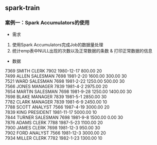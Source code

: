 ## spark-train
### 案例一：Spark Accumulators的使用

* 需求

1. 使用Spark Accumulators完成Job的数据量处理
2. 统计emp表中NULL出现的次数以及正常数据的条数 & 打印正常数据的信息

* 数据

7369	SMITH	CLERK	7902	1980-12-17	800.00		20</br>
7499	ALLEN	SALESMAN	7698	1981-2-20	1600.00	300.00	30</br>
7521	WARD	SALESMAN	7698	1981-2-22	1250.00	500.00	30</br>
7566	JONES	MANAGER	7839	1981-4-2	2975.00		20</br>
7654	MARTIN	SALESMAN	7698	1981-9-28	1250.00	1400.00	30</br>
7698	BLAKE	MANAGER	7839	1981-5-1	2850.00		30</br>
7782	CLARK	MANAGER	7839	1981-6-9	2450.00		10</br>
7788	SCOTT	ANALYST	7566	1987-4-19	3000.00		20</br>
7839	KING	PRESIDENT		1981-11-17	5000.00		10</br>
7844	TURNER	SALESMAN	7698	1981-9-8	1500.00	0.00	30</br>
7876	ADAMS	CLERK	7788	1987-5-23	1100.00		20</br>
7900	JAMES	CLERK	7698	1981-12-3	950.00		30</br>
7902	FORD	ANALYST	7566	1981-12-3	3000.00		20</br>
7934	MILLER	CLERK	7782	1982-1-23	1300.00		10</br>
